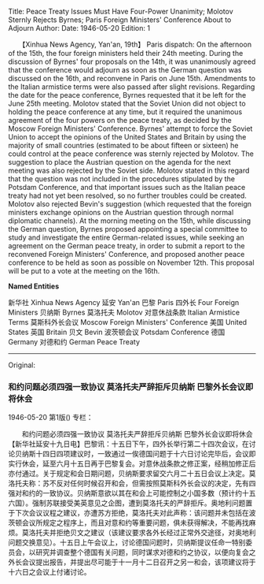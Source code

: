 Title: Peace Treaty Issues Must Have Four-Power Unanimity; Molotov Sternly Rejects Byrnes; Paris Foreign Ministers' Conference About to Adjourn
Author:
Date: 1946-05-20
Edition: 1

　　【Xinhua News Agency, Yan'an, 19th】 Paris dispatch: On the afternoon of the 15th, the four foreign ministers held their 24th meeting. During the discussion of Byrnes' four proposals on the 14th, it was unanimously agreed that the conference would adjourn as soon as the German question was discussed on the 16th, and reconvene in Paris on June 15th. Amendments to the Italian armistice terms were also passed after slight revisions. Regarding the date for the peace conference, Byrnes requested that it be left for the June 25th meeting. Molotov stated that the Soviet Union did not object to holding the peace conference at any time, but it required the unanimous agreement of the four powers on the peace treaty, as decided by the Moscow Foreign Ministers' Conference. Byrnes' attempt to force the Soviet Union to accept the opinions of the United States and Britain by using the majority of small countries (estimated to be about fifteen or sixteen) he could control at the peace conference was sternly rejected by Molotov. The suggestion to place the Austrian question on the agenda for the next meeting was also rejected by the Soviet side. Molotov stated in this regard that the question was not included in the procedures stipulated by the Potsdam Conference, and that important issues such as the Italian peace treaty had not yet been resolved, so no further troubles could be created. Molotov also rejected Bevin's suggestion (which requested that the foreign ministers exchange opinions on the Austrian question through normal diplomatic channels). At the morning meeting on the 15th, while discussing the German question, Byrnes proposed appointing a special committee to study and investigate the entire German-related issues, while seeking an agreement on the German peace treaty, in order to submit a report to the reconvened Foreign Ministers' Conference, and proposed another peace conference to be held as soon as possible on November 12th. This proposal will be put to a vote at the meeting on the 16th.



**Named Entities**

新华社	Xinhua News Agency
延安	Yan'an
巴黎	Paris
四外长	Four Foreign Ministers
贝纳斯	Byrnes
莫洛托夫	Molotov
对意休战条款	Italian Armistice Terms
莫斯科外长会议	Moscow Foreign Ministers' Conference
美国	United States
英国	Britain
贝文	Bevin
波茨顿会议	Potsdam Conference
德国	Germany
对德和约	German Peace Treaty



<hr /> 

Original: 


### 和约问题必须四强一致协议  莫洛托夫严辞拒斥贝纳斯  巴黎外长会议即将休会

1946-05-20
第1版()
专栏：

　　和约问题必须四强一致协议
    莫洛托夫严辞拒斥贝纳斯
    巴黎外长会议即将休会
    【新华社延安十九日电】巴黎讯：十五日下午，四外长举行第二十四次会议，在讨论贝纳斯十四日四项建议时，一致通过一俟德国问题于十六日讨论完毕后，会议即实行休会，延至六月十五日再于巴黎复会。对意休战条款之修正案，经稍加修正后亦付通过。关于规定和会日期问题，贝纳斯要求留交六月二十五日会议上决定。莫洛托夫称：苏不反对任何时候召开和会，但需按照莫斯科外长会议的决定，先有四强对和约的一致协议。贝纳斯意欲以其在和会上可能控制之小国多数（预计约十五六国）。强制苏联接受美英意见之企图，遭到莫洛托夫的严辞拒斥。奥地利问题置于下次会议议程之建议，亦遭苏方拒绝，莫洛托夫对此声称：该问题并未包括在波茨顿会议所规定之程序上，而且对意和约等重要问题，俱未获得解决，不能再找麻烦。莫洛托夫并拒绝贝文之建议（该建议要求各外长经过正常外交途径，对奥地利问题交换意见）。十五日上午会议上，讨论德国问题时，贝纳斯提议任命一特别委员会，以研究并调查整个德国有关问题，同时谋求对德和约之协议，以便向复会之外长会议提出报告，并提出尽可能于十一月十二日召开之另一和会，该项建议将于十六日之会议上付诸讨论。
